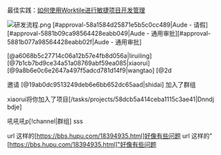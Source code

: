 最佳实践：[如何使用Worktile进行敏捷项目开发管理](https://worktile.com/blog/practices/worktile-for-scrum-development)


![研发流程.png](https://wt-box.worktile.com/public/8c7b95b2-cd3c-4c51-8a16-24293b8ff5c3)
[#approval-58a1584d25871e5b5c0cc489|Aude - 请假][#approval-5881b09ca98564428eabb049|Aude - 通用审批][#approval-5881b077a98564428eabb02f|Aude - 通用审批]

[@a6068b5c27714c06a12b57e4fb8d056a|liruiling] [@7b1cb7bd9ce34a51a08769abf59ea085|xiaorui] [@9a8b6e0c6e2647a497f5adcd781d14f9|wangtao] [@2d

邀请 [@19ab0dc9513249deb6e6bb652dc65aad|shidai] 加入了群组

xiaorui将你加入了项目[/tasks/projects/58dcb5a414ceba1115c3ae41|Dnndj bdje]

吼吼吼p[!channel|群组] sss

url 这样的[https://bbs.hupu.com/18394935.html]好像有些问题
url 这样的"[https://bbs.hupu.com/18394935.html]"好像有些问题